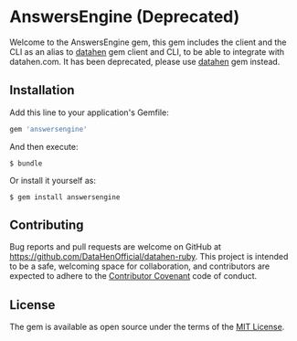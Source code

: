 # AnswersEngine (Deprecated)

Welcome to the AnswersEngine gem, this gem includes the client and the CLI as an alias to [datahen](https://github.com/DataHenOfficial/datahen-ruby) gem client and CLI, to be able to integrate with datahen.com. It has been deprecated, please use [datahen](https://github.com/DataHenOfficial/datahen-ruby) gem instead.

## Installation

Add this line to your application's Gemfile:

```ruby
gem 'answersengine'
```

And then execute:

    $ bundle

Or install it yourself as:

    $ gem install answersengine



## Contributing

Bug reports and pull requests are welcome on GitHub at https://github.com/DataHenOfficial/datahen-ruby. This project is intended to be a safe, welcoming space for collaboration, and contributors are expected to adhere to the [Contributor Covenant](http://contributor-covenant.org) code of conduct.

## License

The gem is available as open source under the terms of the [MIT License](https://opensource.org/licenses/MIT).
